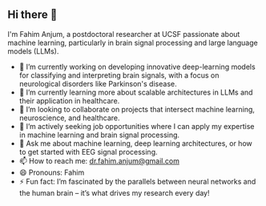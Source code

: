 ## Hi there 👋

I'm Fahim Anjum, a postdoctoral researcher at UCSF passionate about machine learning, particularly in brain signal processing and large language models (LLMs).

- 🔭 I’m currently working on developing innovative deep-learning models for classifying and interpreting brain signals, with a focus on neurological disorders like Parkinson's disease.
- 🌱 I’m currently learning more about scalable architectures in LLMs and their application in healthcare.
- 👯 I’m looking to collaborate on projects that intersect machine learning, neuroscience, and healthcare.
- 🤔 I’m actively seeking job opportunities where I can apply my expertise in machine learning and brain signal processing.
- 💬 Ask me about machine learning, deep learning architectures, or how to get started with EEG signal processing.
- 📫 How to reach me: [dr.fahim.anjum@gmail.com](mailto:dr.fahim.anjum@gmail.com)
- 😄 Pronouns: Fahim
- ⚡ Fun fact: I’m fascinated by the parallels between neural networks and the human brain – it’s what drives my research every day!
